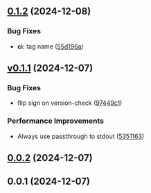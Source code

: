 ## [0.1.2](https://github.com/zetlen/srttool/compare/vv0.1.1...v0.1.2) (2024-12-08)


### Bug Fixes

* **ci:** tag name ([55d196a](https://github.com/zetlen/srttool/commit/55d196a57ac64e28fedc9cc65c440eacf4fdfd2e))



## [v0.1.1](https://github.com/zetlen/srttool/compare/v0.1.1...vv0.1.1) (2024-12-07)


### Bug Fixes

* flip sign on version-check ([97449c1](https://github.com/zetlen/srttool/commit/97449c1d909358a0edf1e034ad2287136b383b86))


### Performance Improvements

* Always use passthrough to stdout ([5351163](https://github.com/zetlen/srttool/commit/5351163f1a4e9afdcf53ad1ba68daf66af19387b))



## [0.0.2](https://github.com/zetlen/srttool/compare/v0.0.1...v0.0.2) (2024-12-07)



## 0.0.1 (2024-12-07)



